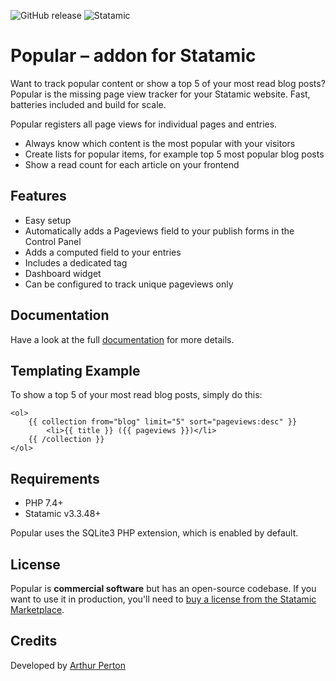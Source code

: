 ![GitHub release](https://flat.badgen.net/github/release/arthurperton/statamic-popular)
![Statamic](https://flat.badgen.net/badge/Statamic/3.3.48+/FF269E)

# Popular – addon for Statamic

Want to track popular content or show a top 5 of your most read blog posts? Popular is the missing page view tracker for your Statamic website. Fast, batteries included and build for scale.

Popular registers all page views for individual pages and entries.

- Always know which content is the most popular with your visitors
- Create lists for popular items, for example top 5 most popular blog posts
- Show a read count for each article on your frontend

## Features

- Easy setup
- Automatically adds a Pageviews field to your publish forms in the Control Panel
- Adds a computed field to your entries
- Includes a dedicated tag 
- Dashboard widget
- Can be configured to track unique pageviews only

## Documentation

Have a look at the full [documentation](https://statamic.com/addons/arthurperton/popular/docs) for more details.

## Templating Example

To show a top 5 of your most read blog posts, simply do this:

```antlers
<ol>
    {{ collection from="blog" limit="5" sort="pageviews:desc" }}
        <li>{{ title }} ({{ pageviews }})</li>
    {{ /collection }}
</ol>
```

## Requirements

- PHP 7.4+
- Statamic v3.3.48+

Popular uses the SQLite3 PHP extension, which is enabled by default.

## License

Popular is **commercial software** but has an open-source codebase. If you want to use it in production, you'll need to [buy a license from the Statamic Marketplace](https://statamic.com/addons/arthurperton/popular).

## Credits

Developed by [Arthur Perton](https://github.com/arthurperton)
